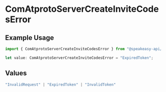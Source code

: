 # ComAtprotoServerCreateInviteCodesError

## Example Usage

```typescript
import { ComAtprotoServerCreateInviteCodesError } from "@speakeasy-api/bluesky/models/errors";

let value: ComAtprotoServerCreateInviteCodesError = "ExpiredToken";
```

## Values

```typescript
"InvalidRequest" | "ExpiredToken" | "InvalidToken"
```